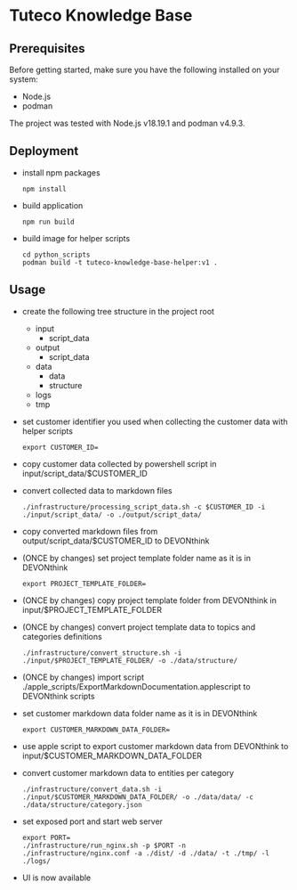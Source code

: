 # Tuteco Knowledge Base

## Prerequisites

Before getting started, make sure you have the following installed on your system:
  - Node.js
  - podman

The project was tested with Node.js v18.19.1 and podman v4.9.3.

## Deployment

- install npm packages
    ```shell
    npm install
    ```
 
- build application
    ```shell
    npm run build
    ```

- build image for helper scripts
    ```shell
    cd python_scripts
    podman build -t tuteco-knowledge-base-helper:v1 .
    ```

## Usage

- create the following tree structure in the project root
  - input
    - script_data
  - output
    - script_data
  - data
    - data 
    - structure 
  - logs
  - tmp

- set customer identifier you used when collecting the customer data with helper scripts
    ```shell
    export CUSTOMER_ID=
    ```
- copy customer data collected by powershell script in input/script_data/$CUSTOMER_ID
- convert collected data to markdown files
    ```shell
    ./infrastructure/processing_script_data.sh -c $CUSTOMER_ID -i ./input/script_data/ -o ./output/script_data/
    ```
- copy converted markdown files from output/script_data/$CUSTOMER_ID to DEVONthink

- (ONCE by changes) set project template folder name as it is in DEVONthink
    ```shell
    export PROJECT_TEMPLATE_FOLDER=
    ```
- (ONCE by changes) copy project template folder from DEVONthink in input/$PROJECT_TEMPLATE_FOLDER
- (ONCE by changes) convert project template data to topics and categories definitions
    ```shell
    ./infrastructure/convert_structure.sh -i ./input/$PROJECT_TEMPLATE_FOLDER/ -o ./data/structure/
    ```
- (ONCE by changes) import script ./apple_scripts/ExportMarkdownDocumentation.applescript to DEVONthink scripts

- set customer markdown data folder name as it is in DEVONthink
    ```shell
    export CUSTOMER_MARKDOWN_DATA_FOLDER=
    ```
- use apple script to export customer markdown data from DEVONthink to input/$CUSTOMER_MARKDOWN_DATA_FOLDER
- convert customer markdown data to entities per category
    ```shell
    ./infrastructure/convert_data.sh -i ./input/$CUSTOMER_MARKDOWN_DATA_FOLDER/ -o ./data/data/ -c ./data/structure/category.json
    ```
- set exposed port and start web server
    ```shell
    export PORT=
    ./infrastructure/run_nginx.sh -p $PORT -n ./infrastructure/nginx.conf -a ./dist/ -d ./data/ -t ./tmp/ -l ./logs/
    ```
- UI is now available
